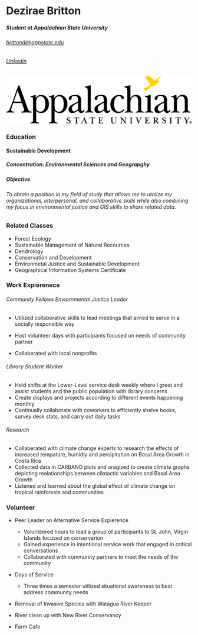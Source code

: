 # Dezirae Britton
##### Student at Appalachian State University 
###### brittondl@appstate.edu 
###### [Linkedin](https://www.linkedin.com/public-profile/settings?trk=d_flagship3_profile_self_view_public_profile) 
<img src="img/Appalachian_State_University_logo.png">

### Education 
#### Sustainable Development  
##### Concentration: Environmental Sciences and Geograpghy 
##### Objective
###### To obtain a position in my field of study that allows me to  utalize my organizational, interpersonal, and collaborative skills while also combining my focus in environmental justice and GIS skills to share related data.

### Related Classes

* Forest Ecology
* Sustainable Management of Natural Recources 
* Dendrology 
* Conservation and Development 
* Environmetal Justice and Sustainable Development  
* Geographical Information Systems Certificate   

### Work Expierenece 

###### Community Fellows Enviornmental Justice Leader
* Utilized collaborative skills to lead meetings that aimed to serve in a socially responsible way

* Host volunteer days with participants focused on needs of community partner 
* Collaberated with local nonprofits 

###### Library Student  Worker
* Held shifts at the Lower-Level service desk weekly where I greet and assist students and the public population with library concerns 
* Create displays and projects according to different events happening monthly
* Continually collaborate with coworkers to efficiently shelve books, survey desk stats, and carry out daily tasks 

###### Research
* Collaberated with climate change experts to research the effects of increased tempature, humidiy and percipitation on Basal Area Growth in Costa Rica
* Collected data in CARBANO plots and oragized to create climate graphs depicting realationships between climactic variables and Basal Area Growth
* Listened and learned about the global effect of climate change on tropical rainforests and communities 


### Volunteer 
* Peer Leader on Alternative Service Expierence 
    *  Volunteered hours to lead a group of participants to St. John, Virgin Islands focused on conservarion
    * Gained experience in intentional service work that engaged in critical conversations
    * Collaborated with community partners to meet the needs of the community

* Days of Service 
    * Three times a semester utilized situational awareness to best address community needs

* Removal of Invasive Species with Watagua River Keeper 
* River clean up with New River Conservancy 
* Farm Cafe 